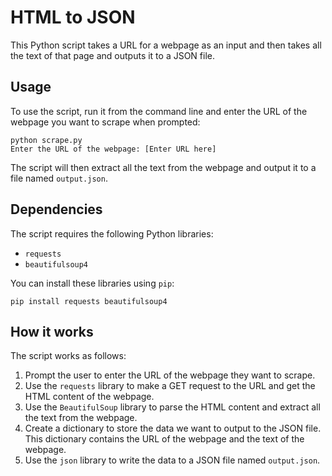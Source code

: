 # HTML to JSON

This Python script takes a URL for a webpage as an input and then takes all the text of that page and outputs it to a JSON file.

## Usage

To use the script, run it from the command line and enter the URL of the webpage you want to scrape when prompted:

```
python scrape.py
Enter the URL of the webpage: [Enter URL here]
```

The script will then extract all the text from the webpage and output it to a file named `output.json`.

## Dependencies

The script requires the following Python libraries:

- `requests`
- `beautifulsoup4`

You can install these libraries using `pip`:

```
pip install requests beautifulsoup4

```

## How it works

The script works as follows:

1. Prompt the user to enter the URL of the webpage they want to scrape.
2. Use the `requests` library to make a GET request to the URL and get the HTML content of the webpage.
3. Use the `BeautifulSoup` library to parse the HTML content and extract all the text from the webpage.
4. Create a dictionary to store the data we want to output to the JSON file. This dictionary contains the URL of the webpage and the text of the webpage.
5. Use the `json` library to write the data to a JSON file named `output.json`.